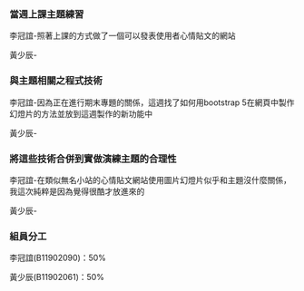 ### 當週上課主題練習
李冠誼-照著上課的方式做了一個可以發表使用者心情貼文的網站

黃少辰-

### 與主題相關之程式技術
李冠誼-因為正在進行期末專題的關係，這週找了如何用bootstrap 5在網頁中製作幻燈片的方法並放到這週製作的新功能中

黃少辰-

### 將這些技術合併到實做演練主題的合理性
李冠誼-在類似無名小站的心情貼文網站使用圖片幻燈片似乎和主題沒什麼關係，我這次純粹是因為覺得很酷才放進來的

黃少辰-

### 組員分工
李冠誼(B11902090)：50%

黃少辰(B11902061)：50%